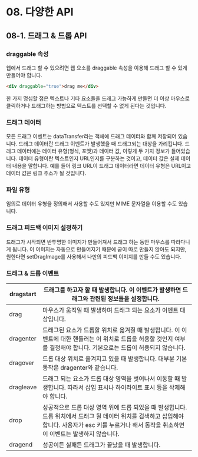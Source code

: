 # 08. 다양한 API

## 08-1. 드래그 & 드롭 API

### draggable 속성
웹에서 드래그 할 수 있으려면 웹 요소를 draggable 속성을 이용해 드래그 할 수 있게 만들어야 합니다.

```html
<div draggable="true">drag me</div>
```

한 가지 명심할 점은 텍스트나 기타 요소들을 드래그 가능하게 만들면 더 이상 마우스로 클릭하거나 드래그하는 방법으로 텍스트를 선택할 수 없게 된다는 것입니다.

### 드래그 데이터
모든 드래그 이벤트는 dataTransfer라는 객체에 드래그 데이터와 함께 저장되어 있습니다. 드래그 데이터란 드래그 이벤트가 발생했을 때 드래그되는 대상을 가리킵니다.
드래그 데이터에는 데이터 유형(형식, 포맷)과 데이터 값, 이렇게 두 가지 정보가 들어있습니다. 데이터 유형이란 텍스트인지 URL인지를 구분하는 것이고, 데이터 값은 실제 데이터 내용을 말합니다.
예를 들어 링크 URL이 드래그 데이터라면 데이터 유형은 URL이고 데이터 값은 링크 주소가 될 것입니다.

### 파일 유형
임의로 데이터 유형을 정의해서 사용할 수도 있지만 MIME 문자열을 이용할 수도 있습니다.

### 드래그 피드백 이미지 설정하기
드래그가 시작되면 반투명한 이미지가 만들어져서 드래그 하는 동안 마우스를 따라다니게 됩니다. 이 이미지는 자동으로 만들어지기 때문에 굳이 따로 만들지 않아도 되지만, 원한다면 setDragImage를 사용해서 나만의 피드백 이미지를 만들 수도 있습니다.

### 드래그 & 드롭 이벤트
| dragstart | 드래그를 하고자 할 때 발생합니다. 이 이벤트가 발생하면 드래그와 관련된 정보들을 설정합니다. |
| --- | --- |
| drag | 마우스가 움직일 때 발생하며 드래그 되는 요소가 이벤트 대상입니다. |
| dragenter | 드래그된 요소가 드롭할 위치로 옮겨질 때 발생합니다. 이 이벤트에 대한 핸들러는 이 위치로 드롭을 허용할 것인지 여부를 결정해야 합니다. 기본으로는 드롭이 허용되지 않습니다. |
| dragover | 드롭 대상 위치로 옮겨지고 있을 때 발생합니다. 대부분 기본 동작은 dragenter와 같습니다. |
| dragleave | 드래그 되는 요소가 드롭 대상 영역을 벗어나서 이동할 때 발생합니다. 따라서 삽입 표시나 하이라이트 표시 등을 삭제해야 합니다. |
| drop | 성공적으로 드롭 대상 영역 위에 드롭 되었을 때 발생합니다. 드롭 위치에서 드래그 될 데이터 위치를 검색하고 삽입해야 합니다. 사용자가 esc 키를 누르거나 해서 동작을 취소하면 이 이벤트는 발생하지 않습니다. |
| dragend | 성공이든 실패든 드래그가 끝났을 때 발생합니다. |
